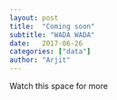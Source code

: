 ```yaml
---
layout: post
title:  "Coming soon"
subtitle: "WADA WADA"
date:   2017-06-26
categories: ["data"]
author: "Arjit"
---
```





Watch this space for more


